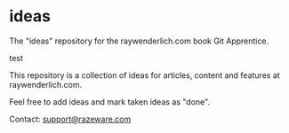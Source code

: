 # ideas
The "ideas" repository for the raywenderlich.com book Git Apprentice.

test

This repository is a collection of ideas for articles, content and features at raywenderlich.com.

Feel free to add ideas and mark taken ideas as "done".

Contact: support@razeware.com

